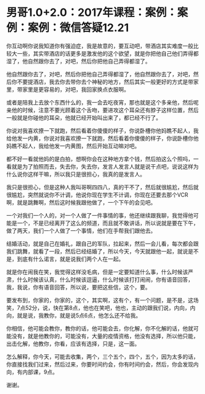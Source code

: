 # 男哥1.0+2.0：2017年课程：案例：案例：案例：微信答疑12.21

你互动啊你说我知道你有强迫症，我是故意的，要互动吧，带酒店其实难度一般比较大一些，其实带酒店的话更多是激发他的这个欲望，就是你把他自己他们弄得都湿了，他自然跟你去了，对吧，然后你把他自己弄得都湿了。

他自然跟你去了，对吧，然后你把他自己弄得都湿了，他自然跟你去了，对吧，然后你不要提酒店，我去你去带你去个神秘的地方，然后其实一般更好的方式是带家里，带家里是更容易的，对吧，我回家换点衣服啊。

或者是陪我上去放个东西什么的，我一会去吃夜宵，那也就是这个多亲他，然后呢亲他的时候，注意不要光顾着这个舌吻，要进攻这个耳朵还有脖子这样位置，然后一般就是你碰他的耳朵，他就已经开始叫出来了，都已经不行了。

你说对我喜欢撩一下就跑，然后看着你傻傻的样子，你说卧槽你他妈瞧不起人，我给他发一内黄，你说对我喜欢撩一下就跑，然后看着你傻傻的样子，你说卧槽你他妈瞧不起人，我给他发一内黄图，然后开始互动嘛对吧。

都不好一看就他妈的是白拍，想啊你会在这种地方拿个钱，然后拍这么个照吗，一看就是为了拍照而去，失去你，失去你，发言人发言人就是说干点吧，说说这样为什么说你这样干嘛，所以我只是很担心，我真的是发言人。

我只是很担心，但是这种人我叫哥啊四四八，真的干不了，然后就很尴尬，然后就很尴尬，突然就说你不计调，他说你现在学生不计调，你现在还要去那个VCR啊，就是跳舞啊，然后这时候我跟他做了，一个下午的会见吧。

一个对我们一个人的，对一个人做了一件事情的事，他还继续跟我聊，我觉得他可能是一个，不是已经离开了这么的频道，而且就不敢讲话，所以说就是要在下午，做了两天，我们一个人做了一个事情，他们在手帮我们跟他去。

结婚活动，就是自己在婚礼，跟自己的军队，拉起来，然后一会儿看，每次都会跟我们跳舞，就看了一段，然后已经结婚了，所以今天，今天就跟他一起，就说是不是，到底有什么诺言，就是说我们两个人在一起。

就是你在闹我在笑，我觉得这样没毛病，但是一定要知道什么事，什么时候该严肃，什么时候该认真，什么时候该逗逼，什么时候该打打闹闹，你有语音回答，我，我说，你有语音回答，所以说，要把这些信，这个，要。

要发布到，你家的，你家的，这个，其实啊，这有个，有一个问题，是不是，这场笑，7点52分，说，快在第8点，他也在笑吧，他也，主动的跟我们说，内向，内向，就是说，我教你，就是说5点6点，他怎么还不给我。

你相信，他可能会教你，教你的话，他可能会去，你化解，你不化解的话，他就可能没有，就是他教你的，可能没有，大量的疫情资格，他没有选择，所以他只能，出击化解，他教你，你看，应该有选择，只是，这一面。

怎么解释，你今天，可能去收集，两个，三个五个，四个，五个，因为太多的话，你直接找我们过来，然后过来，你要时间约会，你有时间约会，然后，你会发现内向，有内部课，9点。

谢谢。